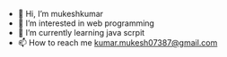 - 👋 Hi, I’m mukeshkumar
- 👀 I’m interested in web programming
- 🌱 I’m currently learning java scrpit
- 📫 How to reach me kumar.mukesh07387@gmail.com

<!---
mukeshkumar78370/mukeshkumar78370 is a ✨ special ✨ repository because its `README.md` (this file) appears on your GitHub profile.
You can click the Preview link to take a look at your changes.
--->
